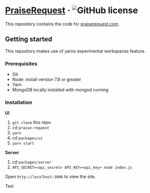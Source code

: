 # [PraiseRequest](https://praiserequest.com) &middot; ![GitHub license](https://img.shields.io/badge/license-MIT-blue.svg)

This repository contains the code for [praiserequest.com](https://praiserequest.com).

## Getting started

This repository makes use of yarns experimental workspaces feature.

### Prerequisites

* Git
* Node: install version 7.8 or greater
* Yarn
* MongoDB locally installed with mongod running

### Installation

**UI**

1.  `git clone` this repo
2.  cd `praise-request`
3.  `yarn`
4.  cd `packages/ui`
5.  `yarn start`

**Server**

1.  cd `packages/server`
2.  `API_SECRET=<api_secret> API_KEY=<api_key> node index.js`

Open `http://localhost:3000` to view the site.

Test
